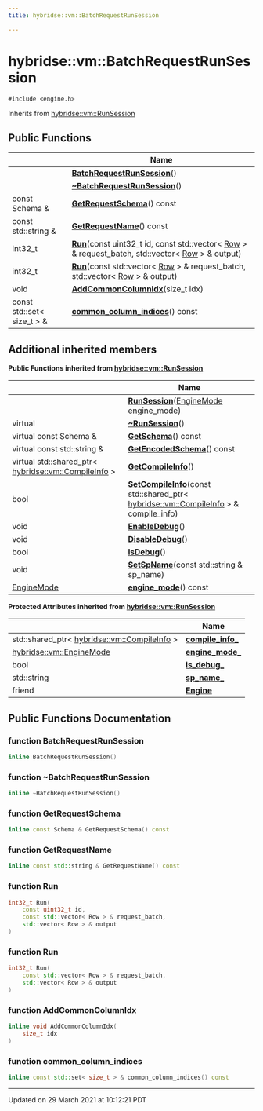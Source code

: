 ```yaml
---
title: hybridse::vm::BatchRequestRunSession

---
```


# hybridse::vm::BatchRequestRunSession




`#include <engine.h>`

Inherits from [hybridse::vm::RunSession](/hybridse/usage/api/markdown/Classes/classhybridse_1_1vm_1_1_run_session.md)

## Public Functions

|                | Name           |
| -------------- | -------------- |
| | **[BatchRequestRunSession](/hybridse/usage/api/markdown/Classes/classhybridse_1_1vm_1_1_batch_request_run_session.md#function-batchrequestrunsession)**() |
| | **[~BatchRequestRunSession](/hybridse/usage/api/markdown/Classes/classhybridse_1_1vm_1_1_batch_request_run_session.md#function-~batchrequestrunsession)**() |
| const Schema & | **[GetRequestSchema](/hybridse/usage/api/markdown/Classes/classhybridse_1_1vm_1_1_batch_request_run_session.md#function-getrequestschema)**() const |
| const std::string & | **[GetRequestName](/hybridse/usage/api/markdown/Classes/classhybridse_1_1vm_1_1_batch_request_run_session.md#function-getrequestname)**() const |
| int32_t | **[Run](/hybridse/usage/api/markdown/Classes/classhybridse_1_1vm_1_1_batch_request_run_session.md#function-run)**(const uint32_t id, const std::vector< [Row](/hybridse/usage/api/markdown/Classes/classhybridse_1_1codec_1_1_row.md) > & request_batch, std::vector< [Row](/hybridse/usage/api/markdown/Classes/classhybridse_1_1codec_1_1_row.md) > & output) |
| int32_t | **[Run](/hybridse/usage/api/markdown/Classes/classhybridse_1_1vm_1_1_batch_request_run_session.md#function-run)**(const std::vector< [Row](/hybridse/usage/api/markdown/Classes/classhybridse_1_1codec_1_1_row.md) > & request_batch, std::vector< [Row](/hybridse/usage/api/markdown/Classes/classhybridse_1_1codec_1_1_row.md) > & output) |
| void | **[AddCommonColumnIdx](/hybridse/usage/api/markdown/Classes/classhybridse_1_1vm_1_1_batch_request_run_session.md#function-addcommoncolumnidx)**(size_t idx) |
| const std::set< size_t > & | **[common_column_indices](/hybridse/usage/api/markdown/Classes/classhybridse_1_1vm_1_1_batch_request_run_session.md#function-common_column_indices)**() const |

## Additional inherited members

**Public Functions inherited from [hybridse::vm::RunSession](/hybridse/usage/api/markdown/Classes/classhybridse_1_1vm_1_1_run_session.md)**

|                | Name           |
| -------------- | -------------- |
| | **[RunSession](/hybridse/usage/api/markdown/Classes/classhybridse_1_1vm_1_1_run_session.md#function-runsession)**([EngineMode](/hybridse/usage/api/markdown/Namespaces/namespacehybridse_1_1vm.md#enum-enginemode) engine_mode) |
| virtual | **[~RunSession](/hybridse/usage/api/markdown/Classes/classhybridse_1_1vm_1_1_run_session.md#function-~runsession)**() |
| virtual const Schema & | **[GetSchema](/hybridse/usage/api/markdown/Classes/classhybridse_1_1vm_1_1_run_session.md#function-getschema)**() const |
| virtual const std::string & | **[GetEncodedSchema](/hybridse/usage/api/markdown/Classes/classhybridse_1_1vm_1_1_run_session.md#function-getencodedschema)**() const |
| virtual std::shared_ptr< [hybridse::vm::CompileInfo](/hybridse/usage/api/markdown/Classes/classhybridse_1_1vm_1_1_compile_info.md) > | **[GetCompileInfo](/hybridse/usage/api/markdown/Classes/classhybridse_1_1vm_1_1_run_session.md#function-getcompileinfo)**() |
| bool | **[SetCompileInfo](/hybridse/usage/api/markdown/Classes/classhybridse_1_1vm_1_1_run_session.md#function-setcompileinfo)**(const std::shared_ptr< [hybridse::vm::CompileInfo](/hybridse/usage/api/markdown/Classes/classhybridse_1_1vm_1_1_compile_info.md) > & compile_info) |
| void | **[EnableDebug](/hybridse/usage/api/markdown/Classes/classhybridse_1_1vm_1_1_run_session.md#function-enabledebug)**() |
| void | **[DisableDebug](/hybridse/usage/api/markdown/Classes/classhybridse_1_1vm_1_1_run_session.md#function-disabledebug)**() |
| bool | **[IsDebug](/hybridse/usage/api/markdown/Classes/classhybridse_1_1vm_1_1_run_session.md#function-isdebug)**() |
| void | **[SetSpName](/hybridse/usage/api/markdown/Classes/classhybridse_1_1vm_1_1_run_session.md#function-setspname)**(const std::string & sp_name) |
| [EngineMode](/hybridse/usage/api/markdown/Namespaces/namespacehybridse_1_1vm.md#enum-enginemode) | **[engine_mode](/hybridse/usage/api/markdown/Classes/classhybridse_1_1vm_1_1_run_session.md#function-engine_mode)**() const |

**Protected Attributes inherited from [hybridse::vm::RunSession](/hybridse/usage/api/markdown/Classes/classhybridse_1_1vm_1_1_run_session.md)**

|                | Name           |
| -------------- | -------------- |
| std::shared_ptr< [hybridse::vm::CompileInfo](/hybridse/usage/api/markdown/Classes/classhybridse_1_1vm_1_1_compile_info.md) > | **[compile_info_](/hybridse/usage/api/markdown/Classes/classhybridse_1_1vm_1_1_run_session.md#variable-compile_info_)**  |
| [hybridse::vm::EngineMode](/hybridse/usage/api/markdown/Namespaces/namespacehybridse_1_1vm.md#enum-enginemode) | **[engine_mode_](/hybridse/usage/api/markdown/Classes/classhybridse_1_1vm_1_1_run_session.md#variable-engine_mode_)**  |
| bool | **[is_debug_](/hybridse/usage/api/markdown/Classes/classhybridse_1_1vm_1_1_run_session.md#variable-is_debug_)**  |
| std::string | **[sp_name_](/hybridse/usage/api/markdown/Classes/classhybridse_1_1vm_1_1_run_session.md#variable-sp_name_)**  |
| friend | **[Engine](/hybridse/usage/api/markdown/Classes/classhybridse_1_1vm_1_1_run_session.md#variable-engine)**  |


## Public Functions Documentation

### function BatchRequestRunSession

```cpp
inline BatchRequestRunSession()
```


### function ~BatchRequestRunSession

```cpp
inline ~BatchRequestRunSession()
```


### function GetRequestSchema

```cpp
inline const Schema & GetRequestSchema() const
```


### function GetRequestName

```cpp
inline const std::string & GetRequestName() const
```


### function Run

```cpp
int32_t Run(
    const uint32_t id,
    const std::vector< Row > & request_batch,
    std::vector< Row > & output
)
```


### function Run

```cpp
int32_t Run(
    const std::vector< Row > & request_batch,
    std::vector< Row > & output
)
```


### function AddCommonColumnIdx

```cpp
inline void AddCommonColumnIdx(
    size_t idx
)
```


### function common_column_indices

```cpp
inline const std::set< size_t > & common_column_indices() const
```


-------------------------------

Updated on 29 March 2021 at 10:12:21 PDT